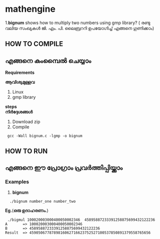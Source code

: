 # mathengine

1.**bignum**  shows how to multiply two  numbers using gmp library? ( രണ്ടു വലിയ സംഖ്യകള്‍ ജി. എം. പി. ലൈബ്രററി ഉപയോഗിച്ച്  എങ്ങനെ ഗുണിക്കാം)

## HOW TO COMPILE

## എങ്ങനെ കംമ്പൈല്‍ ചെയ്യാം

**Requirements**

**ആവിശ്യമുള്ളവ**

1. Linux
2. gmp library

**steps**<br>**നിര്‍ദ്ദേശങ്ങള്‍**

1. Download zip
2. Compile

```
 gcc -Wall bignum.c -lgmp -o bignum
```

## HOW TO RUN

## എങ്ങനെ ഈ പ്രോഗ്രാം പ്രവര്‍ത്തിപ്പിയ്ക്കാം

### Examples

1. **bignum**    

```
  ./bignum number_one number_two
```

**Eg.**(**ഒരു ഉദാഹരണം.**)

```
 ./bigmul 100020003000400050002346  45895887233391258875699432122236
A       => 100020003000400050002346  
B       => 45895887233391258875699432122236  
Result  => 4590506778789816062716623752527100537850891379558765656
```
